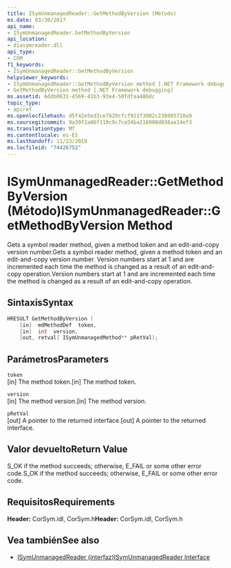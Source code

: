 ```yaml
---
title: ISymUnmanagedReader::GetMethodByVersion (Método)
ms.date: 03/30/2017
api_name:
- ISymUnmanagedReader.GetMethodByVersion
api_location:
- diasymreader.dll
api_type:
- COM
f1_keywords:
- ISymUnmanagedReader::GetMethodByVersion
helpviewer_keywords:
- ISymUnmanagedReader::GetMethodByVersion method [.NET Framework debugging]
- GetMethodByVersion method [.NET Framework debugging]
ms.assetid: 6ddb0631-4569-41b3-93e4-50fdfaa486dc
topic_type:
- apiref
ms.openlocfilehash: d5f42e5ed3ce7829cfcf921f3002c238985710a9
ms.sourcegitcommit: 9a39f2a06f110c9c7ca54ba216900d038aa14ef3
ms.translationtype: MT
ms.contentlocale: es-ES
ms.lasthandoff: 11/23/2019
ms.locfileid: "74426752"
---
```

# <a name="isymunmanagedreadergetmethodbyversion-method"></a><span data-ttu-id="80f47-102">ISymUnmanagedReader::GetMethodByVersion (Método)</span><span class="sxs-lookup"><span data-stu-id="80f47-102">ISymUnmanagedReader::GetMethodByVersion Method</span></span>
<span data-ttu-id="80f47-103">Gets a symbol reader method, given a method token and an edit-and-copy version number.</span><span class="sxs-lookup"><span data-stu-id="80f47-103">Gets a symbol reader method, given a method token and an edit-and-copy version number.</span></span> <span data-ttu-id="80f47-104">Version numbers start at 1 and are incremented each time the method is changed as a result of an edit-and-copy operation.</span><span class="sxs-lookup"><span data-stu-id="80f47-104">Version numbers start at 1 and are incremented each time the method is changed as a result of an edit-and-copy operation.</span></span>  
  
## <a name="syntax"></a><span data-ttu-id="80f47-105">Sintaxis</span><span class="sxs-lookup"><span data-stu-id="80f47-105">Syntax</span></span>  
  
```cpp  
HRESULT GetMethodByVersion (  
    [in]  mdMethodDef  token,  
    [in]  int  version,  
    [out, retval] ISymUnmanagedMethod** pRetVal);  
```  
  
## <a name="parameters"></a><span data-ttu-id="80f47-106">Parámetros</span><span class="sxs-lookup"><span data-stu-id="80f47-106">Parameters</span></span>  
 `token`  
 <span data-ttu-id="80f47-107">[in] The method token.</span><span class="sxs-lookup"><span data-stu-id="80f47-107">[in] The method token.</span></span>  
  
 `version`  
 <span data-ttu-id="80f47-108">[in] The method version.</span><span class="sxs-lookup"><span data-stu-id="80f47-108">[in] The method version.</span></span>  
  
 `pRetVal`  
 <span data-ttu-id="80f47-109">[out] A pointer to the returned interface.</span><span class="sxs-lookup"><span data-stu-id="80f47-109">[out] A pointer to the returned interface.</span></span>  
  
## <a name="return-value"></a><span data-ttu-id="80f47-110">Valor devuelto</span><span class="sxs-lookup"><span data-stu-id="80f47-110">Return Value</span></span>  
 <span data-ttu-id="80f47-111">S_OK if the method succeeds; otherwise, E_FAIL or some other error code.</span><span class="sxs-lookup"><span data-stu-id="80f47-111">S_OK if the method succeeds; otherwise, E_FAIL or some other error code.</span></span>  
  
## <a name="requirements"></a><span data-ttu-id="80f47-112">Requisitos</span><span class="sxs-lookup"><span data-stu-id="80f47-112">Requirements</span></span>  
 <span data-ttu-id="80f47-113">**Header:** CorSym.idl, CorSym.h</span><span class="sxs-lookup"><span data-stu-id="80f47-113">**Header:** CorSym.idl, CorSym.h</span></span>  
  
## <a name="see-also"></a><span data-ttu-id="80f47-114">Vea también</span><span class="sxs-lookup"><span data-stu-id="80f47-114">See also</span></span>

- [<span data-ttu-id="80f47-115">ISymUnmanagedReader (interfaz)</span><span class="sxs-lookup"><span data-stu-id="80f47-115">ISymUnmanagedReader Interface</span></span>](../../../../docs/framework/unmanaged-api/diagnostics/isymunmanagedreader-interface.md)
